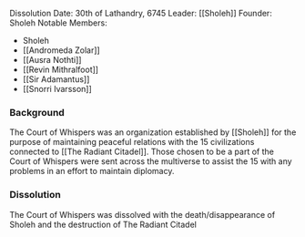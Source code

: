 Dissolution Date: 30th of Lathandry, 6745
Leader: [[Sholeh]]
Founder: Sholeh
Notable Members:
* Sholeh
* [[Andromeda Zolar]]
* [[Ausra Nothti]]
* [[Revin Mithralfoot]]
* [[Sir Adamantus]]
* [[Snorri Ivarsson]]

### Background
The Court of Whispers was an organization established by [[Sholeh]] for the purpose of maintaining peaceful relations with the 15 civilizations connected to [[The Radiant Citadel]]. Those chosen to be a part of the Court of Whispers were sent across the multiverse to assist the 15 with any problems in an effort to maintain diplomacy.

### Dissolution
The Court of Whispers was dissolved with the death/disappearance of Sholeh and the destruction of The Radiant Citadel